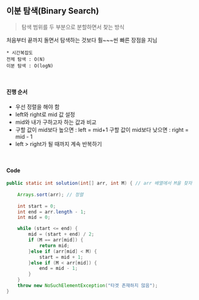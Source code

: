 ## 이분 탐색(Binary Search)

> 탐색 범위를 두 부분으로 분할하면서 찾는 방식

처음부터 끝까지 돌면서 탐색하는 것보다 훨~~~씬 빠른 장점을 지님

```
* 시간복잡도
전체 탐색 : O(N)
이분 탐색 : O(logN)
```

<br>

#### 진행 순서

- 우선 정렬을 해야 함
- left와 right로 mid 값 설정
- mid와 내가 구하고자 하는 값과 비교
- 구할 값이 mid보다 높으면 : left = mid+1
  구할 값이 mid보다 낮으면 : right = mid - 1
- left > right가 될 때까지 계속 반복하기

<br>

#### Code

```java
public static int solution(int[] arr, int M) { // arr 배열에서 M을 찾자
	
    Arrays.sort(arr); // 정렬
	
    int start = 0;
    int end = arr.length - 1;
    int mid = 0;

    while (start <= end) {
        mid = (start + end) / 2;
        if (M == arr[mid]) {
            return mid;
        }else if (arr[mid] < M) {
            start = mid + 1;
        }else if (M < arr[mid]) {
            end = mid - 1;
        }
    }
    throw new NoSuchElementException("타겟 존재하지 않음");
}
```

